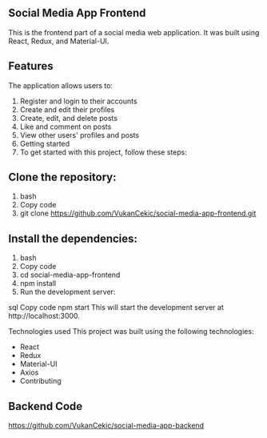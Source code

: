 ## Social Media App Frontend
This is the frontend part of a social media web application. It was built using React, Redux, and Material-UI.

## Features
The application allows users to:

1. Register and login to their accounts
2. Create and edit their profiles
3. Create, edit, and delete posts
4. Like and comment on posts
5. View other users' profiles and posts
6. Getting started
7. To get started with this project, follow these steps:

## Clone the repository:

1. bash
2. Copy code
3. git clone https://github.com/VukanCekic/social-media-app-frontend.git


## Install the dependencies:

1. bash
2. Copy code
3. cd social-media-app-frontend
4. npm install
5. Run the development server:

sql
Copy code
npm start
This will start the development server at http://localhost:3000.

Technologies used
This project was built using the following technologies:

* React
* Redux
* Material-UI
* Axios
* Contributing

## Backend Code
https://github.com/VukanCekic/social-media-app-backend
